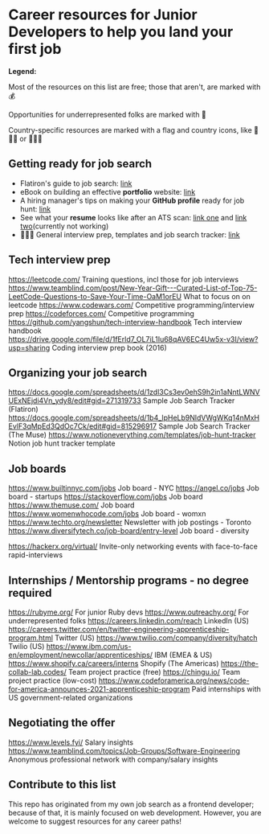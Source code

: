 # Career resources for Junior Developers to help you land your first job

**Legend:**

Most of the resources on this list are free; those that aren't, are marked with :moneybag:

Opportunities for underrepresented folks are marked with :rainbow:

Country-specific resources are marked with a flag and country icons, like :triangular_flag_on_post::canada: or :triangular_flag_on_post::uk:

## Getting ready for job search

* Flatiron's guide to job search: [link](https://github.com/learn-co-curriculum/careers-welcome)
* eBook on building an effective **portfolio** website: [link](https://www.joshwcomeau.com/effective-portfolio/)
* A hiring manager's tips on making your **GitHub profile** ready for job hunt: [link](https://www.reddit.com/r/webdev/comments/90xmpw/how_to_prep_your_github_for_job_seeking/)
* See what your **resume** looks like after an ATS scan: [link one](https://www.topresume.com/resume-review) and [link two](https://glidecv.com/)(currently not working)
* :triangular_flag_on_post::canada: General interview prep, templates and job search tracker: [link](https://www.fullyprepped.ca/en/)


## Tech interview prep

https://leetcode.com/	Training questions, incl those for job interviews
https://www.teamblind.com/post/New-Year-Gift---Curated-List-of-Top-75-LeetCode-Questions-to-Save-Your-Time-OaM1orEU What to focus on on leetcode
https://www.codewars.com/	Competitive programming/interview prep
https://codeforces.com/	Competitive programming
https://github.com/yangshun/tech-interview-handbook	Tech interview handbook
https://drive.google.com/file/d/1fErld7_OL7iL1Iu68qAV6EC4Uw5x-v3I/view?usp=sharing	Coding interview prep book (2016)


## Organizing your job search

https://docs.google.com/spreadsheets/d/1zdl3Cs3ev0ehS9h2in1aNntLWNVUExNEjdi4Vn_ydy8/edit#gid=271319733	Sample Job Search Tracker (Flatiron)
https://docs.google.com/spreadsheets/d/1b4_lpHeLb9NldVWgWKq14nMxHEvlF3qMpEd3QdOc7Ck/edit#gid=815296917	Sample Job Search Tracker (The Muse)
https://www.notioneverything.com/templates/job-hunt-tracker Notion job hunt tracker template


## Job boards	

https://www.builtinnyc.com/jobs	Job board - NYC
https://angel.co/jobs	Job board - startups
https://stackoverflow.com/jobs	Job board
https://www.themuse.com/  Job board
https://www.womenwhocode.com/jobs	Job board - womxn
https://www.techto.org/newsletter	Newsletter with job postings - Toronto
https://www.diversifytech.co/job-board/entry-level	Job board - diversity

https://hackerx.org/virtual/	 Invite-only networking events with face-to-face rapid-interviews


## Internships / Mentorship programs - no degree required

https://rubyme.org/	For junior Ruby devs
https://www.outreachy.org/	For underrepresented folks
https://careers.linkedin.com/reach	LinkedIn (US)
https://careers.twitter.com/en/twitter-engineering-apprenticeship-program.html	Twitter (US)
https://www.twilio.com/company/diversity/hatch	Twilio (US)
https://www.ibm.com/us-en/employment/newcollar/apprenticeships/	IBM (EMEA & US)
https://www.shopify.ca/careers/interns	Shopify (The Americas)
https://the-collab-lab.codes/	Team project practice (free)
https://chingu.io/	Team project practice (low-cost)
https://www.codeforamerica.org/news/code-for-america-announces-2021-apprenticeship-program	Paid internships with US government-related organizations

## Negotiating the offer

https://www.levels.fyi/	Salary insights
https://www.teamblind.com/topics/Job-Groups/Software-Engineering	Anonymous professional network with company/salary insights


## Contribute to this list

This repo has originated from my own job search as a frontend developer; because of that, it is mainly focused on web development. However, you are welcome to suggest resources for any career paths!
